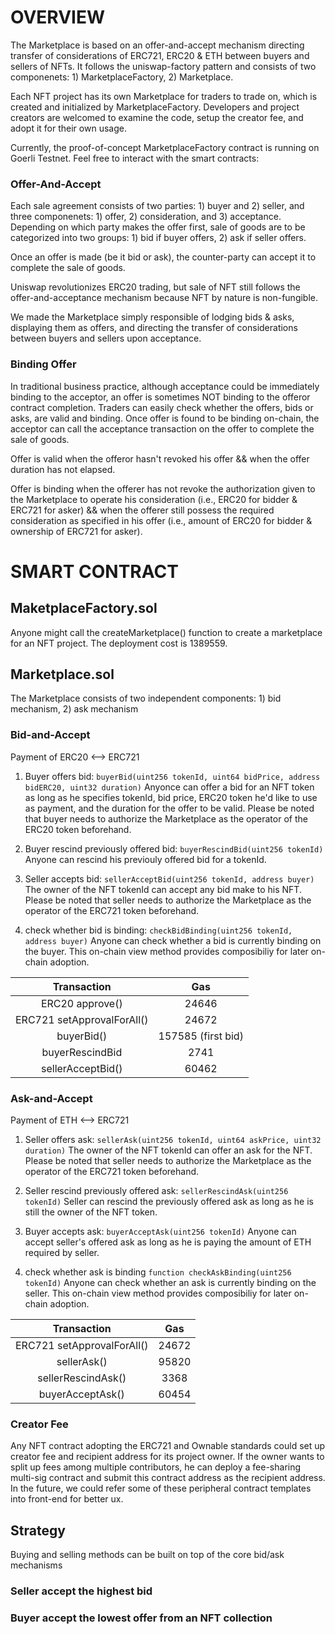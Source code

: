 # OVERVIEW
The Marketplace is based on an offer-and-accept mechanism directing transfer of considerations of ERC721, ERC20 & ETH between buyers and sellers of NFTs. It follows the uniswap-factory pattern and consists of two componenets: 1) MarketplaceFactory, 2) Marketplace.

Each NFT project has its own Marketplace for traders to trade on, which is created and initialized by MarketplaceFactory. Developers and project creators are welcomed to examine the code, setup the creator fee, and adopt it for their own usage. 

Currently, the proof-of-concept MarketplaceFactory contract is running on Goerli Testnet. Feel free to interact with the smart contracts: 

<!-- In the future, governance tokens could be issued to incentivize adoption and on-chain governance.  -->

### Offer-And-Accept 
Each sale agreement consists of two parties: 1) buyer and 2) seller, and three componenets: 1) offer, 2) consideration, and 3) acceptance. Depending on which party makes the offer first, sale of goods are to be categorized into two groups: 1) bid if buyer offers, 2) ask if seller offers. 

Once an offer is made (be it bid or ask), the counter-party can accept it to complete the sale of goods.

Uniswap revolutionizes ERC20 trading, but sale of NFT still follows the offer-and-acceptance mechanism because NFT by nature is non-fungible. 

We made the Marketplace simply responsible of lodging bids & asks, displaying them as offers, and directing the transfer of considerations between buyers and sellers upon acceptance.

### Binding Offer
In traditional business practice, although acceptance could be immediately binding to the acceptor, an offer is sometimes NOT binding to the offeror contract completion. Traders can easily check whether the offers, bids or asks, are valid and binding. Once offer is found to be binding on-chain, the acceptor can call the acceptance transaction on the offer to complete the sale of goods. 

Offer is valid when the offeror hasn't revoked his offer && when the offer duration has not elapsed. 

Offer is binding when the offerer has not revoke the authorization given to the Marketplace to operate his consideration (i.e., ERC20 for bidder & ERC721 for asker) && when the offerer still possess the required consideration as specified in his offer (i.e., amount of ERC20 for bidder & ownership of ERC721 for asker).


# SMART CONTRACT

## MaketplaceFactory.sol
Anyone might call the createMarketplace() function to create a marketplace for an NFT project. The deployment cost is 1389559. 

## Marketplace.sol
The Marketplace consists of two independent components: 1) bid mechanism, 2) ask mechanism

### Bid-and-Accept
Payment of ERC20 <--> ERC721

1) Buyer offers bid: ```buyerBid(uint256 tokenId, uint64 bidPrice, address bidERC20, uint32 duration)```
Anyonce can offer a bid for an NFT token as long as he specifies tokenId, bid price, ERC20 token he'd like to use as payment, and the duration for the offer to be valid. Please be noted that buyer needs to authorize the Marketplace as the operator of the ERC20 token beforehand.

2) Buyer rescind previously offered bid: ```buyerRescindBid(uint256 tokenId)```
Anyone can rescind his previouly offered bid for a tokenId.

3) Seller accepts bid: ```sellerAcceptBid(uint256 tokenId, address buyer)```
The owner of the NFT tokenId can accept any bid make to his NFT. Please be noted that seller needs to authorize the Marketplace as the operator of the ERC721 token beforehand.

4) check whether bid is binding: ```checkBidBinding(uint256 tokenId, address buyer)```
Anyone can check whether a bid is currently binding on the buyer. This on-chain view method provides composibiliy for later on-chain adoption.


| Transaction | Gas |   
| :---: | :---: | 
| ERC20 approve() | 24646 | 
| ERC721 setApprovalForAll() | 24672 | 
| buyerBid() | 157585 (first bid) | 
| buyerRescindBid | 2741 |
| sellerAcceptBid() | 60462 | 



### Ask-and-Accept
Payment of ETH <--> ERC721

1) Seller offers ask: ```sellerAsk(uint256 tokenId, uint64 askPrice, uint32 duration)```
The owner of the NFT tokenId can offer an ask for the NFT. Please be noted that seller needs to authorize the Marketplace as the operator of the ERC721 token beforehand.

2) Seller rescind previously offered ask: ```sellerRescindAsk(uint256 tokenId)```
Seller can rescind the previously offered ask as long as he is still the owner of the NFT token.

3) Buyer accepts ask: ```buyerAcceptAsk(uint256 tokenId)```
Anyone can accept seller's offered ask as long as he is paying the amount of ETH required by seller. 

4) check whether ask is binding ```function checkAskBinding(uint256 tokenId)```
Anyone can check whether an ask is currently binding on the seller. This on-chain view method provides composibiliy for later on-chain adoption.


| Transaction | Gas |   
| :---: | :---: | 
| ERC721 setApprovalForAll() | 24672 | 
| sellerAsk() | 95820 | 
| sellerRescindAsk() | 3368 | 
| buyerAcceptAsk() | 60454 | 



### Creator Fee
Any NFT contract adopting the ERC721 and Ownable standards could set up creator fee and recipient address for its project owner. If the owner wants to split up fees among multiple contributors, he can deploy a fee-sharing multi-sig contract and submit this contract address as the recipient address. In the future, we could refer some of these peripheral contract templates into front-end for better ux. 


## Strategy
Buying and selling methods can be built on top of the core bid/ask mechanisms
### Seller accept the highest bid

### Buyer accept the lowest offer from an NFT collection
